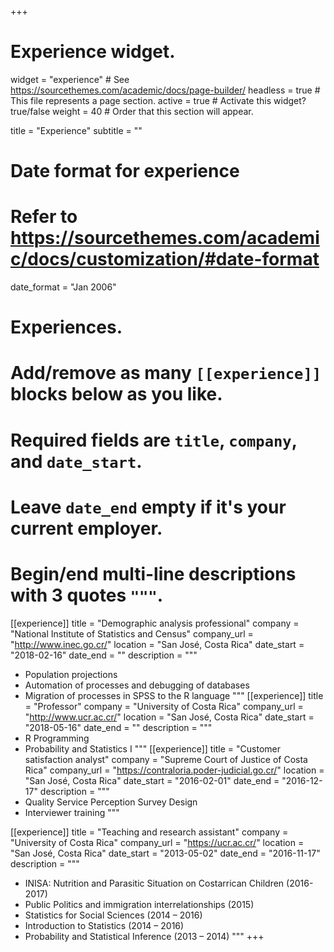 +++
# Experience widget.
widget = "experience"  # See https://sourcethemes.com/academic/docs/page-builder/
headless = true  # This file represents a page section.
active = true  # Activate this widget? true/false
weight = 40  # Order that this section will appear.

title = "Experience"
subtitle = ""

# Date format for experience
#   Refer to https://sourcethemes.com/academic/docs/customization/#date-format
date_format = "Jan 2006"

# Experiences.
#   Add/remove as many `[[experience]]` blocks below as you like.
#   Required fields are `title`, `company`, and `date_start`.
#   Leave `date_end` empty if it's your current employer.
#   Begin/end multi-line descriptions with 3 quotes `"""`.
[[experience]]
  title = "Demographic analysis professional"
  company = "National Institute of Statistics and Census"
  company_url = "http://www.inec.go.cr/"
  location = "San José, Costa Rica"
  date_start = "2018-02-16"
  date_end = ""
  description = """
  * Population projections
  * Automation of processes and debugging of databases
  * Migration of processes in SPSS to the R language
  """
[[experience]]
  title = "Professor"
  company = "University of Costa Rica"
  company_url = "http://www.ucr.ac.cr/"
  location = "San José, Costa Rica"
  date_start = "2018-05-16"
  date_end = ""
  description = """
  * R Programming
  * Probability and Statistics I
  """
[[experience]]
  title = "Customer satisfaction analyst"
  company = "Supreme Court of Justice of Costa Rica"
  company_url = "https://contraloria.poder-judicial.go.cr/"
  location = "San José, Costa Rica"
  date_start = "2016-02-01"
  date_end = "2016-12-17"
  description = """
  * Quality Service Perception Survey Design
  * Interviewer training
  """

[[experience]]
  title = "Teaching and research assistant"
  company = "University of Costa Rica"
  company_url = "https://ucr.ac.cr/"
  location = "San José, Costa Rica"
  date_start = "2013-05-02"
  date_end = "2016-11-17"
  description = """
  * INISA: Nutrition and Parasitic Situation on Costarrican Children (2016-2017)
  * Public Politics and immigration interrelationships (2015)
  * Statistics for Social Sciences (2014 – 2016)
  * Introduction to Statistics (2014 – 2016)
  * Probability and Statistical Inference (2013 – 2014)
  """
+++
